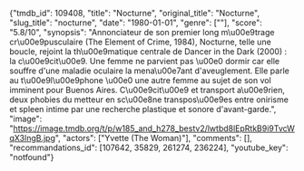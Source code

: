 {"tmdb_id": 109408, "title": "Nocturne", "original_title": "Nocturne", "slug_title": "nocturne", "date": "1980-01-01", "genre": [""], "score": "5.8/10", "synopsis": "Annonciateur de son premier long m\u00e9trage cr\u00e9pusculaire (The Element of Crime, 1984), Nocturne, telle une boucle, rejoint la th\u00e9matique centrale de Dancer in the Dark (2000) : la c\u00e9cit\u00e9. Une femme ne parvient pas \u00e0 dormir car elle souffre d'une maladie oculaire la mena\u00e7ant d'aveuglement. Elle parle au t\u00e9l\u00e9phone \u00e0 une autre femme au sujet de son vol imminent pour Buenos Aires. C\u00e9cit\u00e9 et transport a\u00e9rien, deux phobies du metteur en sc\u00e8ne transpos\u00e9es entre onirisme et spleen intime par une recherche plastique et sonore d'avant-garde.", "image": "https://image.tmdb.org/t/p/w185_and_h278_bestv2/lwtbd8lEpRtkB9i9TvcWqX3lngB.jpg", "actors": ["Yvette (The Woman)"], "comments": [], "recommandations_id": [107642, 35829, 261274, 236224], "youtube_key": "notfound"}